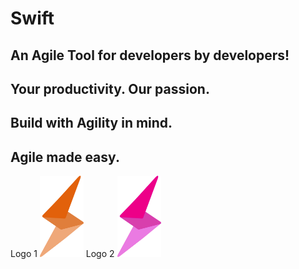 # Swift

## An Agile Tool for developers by developers!
## Your productivity. Our passion.
## Build with Agility in mind.
## Agile made easy.

Logo 1
<img src="https://github.com/coding-sig/Swift/blob/master/src/assets/orange-logo.png" width="70" height="130" alt="Logo"/>
Logo 2
<img src="https://github.com/coding-sig/Swift/blob/master/src/assets/purple-logo.png" width="70" height="130" alt="Logo"/>
